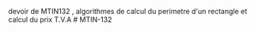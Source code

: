 devoir de MTIN132 , algorithmes de calcul du perimetre d'un rectangle et calcul du prix T.V.A # MTIN-132
